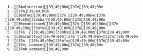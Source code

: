      1	[34m[section][39;49;00m[37m[39;49;00m
     2	[37m[39;49;00m
     3	[36mfoo[39;49;00m[37m [39;49;00m=[37m [39;49;00m[33mbar[39;49;00m[37m[39;49;00m
     4	[36mcontinued[39;49;00m[37m [39;49;00m=[37m [39;49;00m[33mfoo[39;49;00m[37m[39;49;00m
     5	[37m  [39;49;00m[36mbaz[39;49;00m[37m[39;49;00m
     6	[36mconttwo[39;49;00m[37m [39;49;00m=[37m[39;49;00m
     7	[37m  [39;49;00m[36mfoo[39;49;00m[37m[39;49;00m
     8	[37m; comment[39;49;00m[37m[39;49;00m
     9	[37m# comment[39;49;00m
